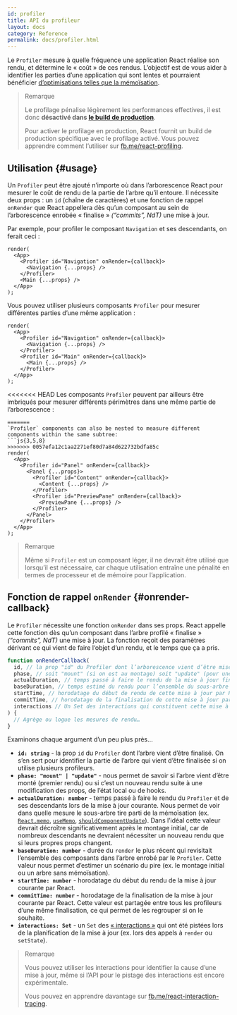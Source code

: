```yaml
---
id: profiler
title: API du profileur
layout: docs
category: Reference
permalink: docs/profiler.html
---
```


Le `Profiler` mesure à quelle fréquence une application React réalise son rendu, et détermine le « coût » de ces rendus.  L’objectif est de vous aider à identifier les parties d’une application qui sont lentes et pourraient bénéficier [d’optimisations telles que la mémoïsation](/docs/hooks-faq.html#how-to-memoize-calculations).

> Remarque
>
> Le profilage pénalise légèrement les performances effectives, il est donc **désactivé dans [le build de production](/docs/optimizing-performance.html#use-the-production-build)**.
>
> Pour activer le profilage en production, React fournit un build de production spécifique avec le profilage
> activé.  Vous pouvez apprendre comment l’utiliser sur [fb.me/react-profiling](https://fb.me/react-profiling).

## Utilisation {#usage}

Un `Profiler` peut être ajouté n’importe où dans l’arborescence React pour mesurer le coût de rendu de la partie de l’arbre qu’il entoure.  Il nécessite deux props : un `id` (chaîne de caractères) et une fonction de rappel `onRender` que React appellera dès qu’un composant au sein de l’arborescence enrobée « finalise » *(“commits”, NdT)* une mise à jour.

Par exemple, pour profiler le composant `Navigation` et ses descendants, on ferait ceci :

```js{3}
render(
  <App>
    <Profiler id="Navigation" onRender={callback}>
      <Navigation {...props} />
    </Profiler>
    <Main {...props} />
  </App>
);
```

Vous pouvez utiliser plusieurs composants `Profiler` pour mesurer différentes parties d’une même application :

```js{3,6}
render(
  <App>
    <Profiler id="Navigation" onRender={callback}>
      <Navigation {...props} />
    </Profiler>
    <Profiler id="Main" onRender={callback}>
      <Main {...props} />
    </Profiler>
  </App>
);
```

<<<<<<< HEAD
Les composants `Profiler` peuvent par ailleurs être imbriqués pour mesurer différents périmètres dans une même partie de l’arborescence :

```js{2,6,8}
=======
`Profiler` components can also be nested to measure different components within the same subtree:
```js{3,5,8}
>>>>>>> 0057efa12c1aa2271ef80d7a84d622732bdfa85c
render(
  <App>
    <Profiler id="Panel" onRender={callback}>
      <Panel {...props}>
        <Profiler id="Content" onRender={callback}>
          <Content {...props} />
        </Profiler>
        <Profiler id="PreviewPane" onRender={callback}>
          <PreviewPane {...props} />
        </Profiler>
      </Panel>
    </Profiler>
  </App>
);
```

> Remarque
>
> Même si `Profiler` est un composant léger, il ne devrait être utilisé que lorsqu’il est nécessaire, car chaque utilisation entraîne une pénalité en termes de processeur et de mémoire pour l’application.

## Fonction de rappel `onRender` {#onrender-callback}

Le `Profiler` nécessite une fonction `onRender` dans ses props.  React appelle cette fonction dès qu’un composant dans l’arbre profilé « finalise » *(“commits”, NdT)* une mise à jour.  La fonction reçoit des paramètres dérivant ce qui vient de faire l‘objet d’un rendu, et le temps que ça a pris.

```js
function onRenderCallback(
  id, // la prop "id" du Profiler dont l’arborescence vient d’être mise à jour
  phase, // soit "mount" (si on est au montage) soit "update" (pour une mise à jour)
  actualDuration, // temps passé à faire le rendu de la mise à jour finalisée
  baseDuration, // temps estimé du rendu pour l’ensemble du sous-arbre sans mémoïsation
  startTime, // horodatage du début de rendu de cette mise à jour par React
  commitTime, // horodatage de la finalisation de cette mise à jour par React
  interactions // Un Set des interactions qui constituent cette mise à jour
) {
  // Agrège ou logue les mesures de rendu…
}
```

Examinons chaque argument d’un peu plus près…

* **`id: string`** -
la prop `id` du `Profiler` dont l’arbre vient d’être finalisé.
On s’en sert pour identifier la partie de l’arbre qui vient d’être finalisée si on utilise plusieurs profileurs.
* **`phase: "mount" | "update"`** -
nous permet de savoir si l’arbre vient d’être monté (premier rendu) ou si c’est un nouveau rendu suite à une modification des props, de l’état local ou de hooks.
* **`actualDuration: number`** -
temps passé à faire le rendu du `Profiler` et de ses descendants lors de la mise à jour courante.
Nous permet de voir dans quelle mesure le sous-arbre tire parti de la mémoïsation (ex. [`React.memo`](/docs/react-api.html#reactmemo), [`useMemo`](/docs/hooks-reference.html#usememo), [`shouldComponentUpdate`](/docs/hooks-faq.html#how-do-i-implement-shouldcomponentupdate)).
Dans l’idéal cette valeur devrait décroître significativement après le montage initial, car de nombreux descendants ne devraient nécessiter un nouveau rendu que si leurs propres props changent.
* **`baseDuration: number`** -
durée du `render` le plus récent qui revisitait l’ensemble des composants dans l’arbre enrobé par le `Profiler`.
Cette valeur nous permet d’estimer un scénario du pire (ex. le montage initial ou un arbre sans mémoïsation).
* **`startTime: number`** -
horodatage du début du rendu de la mise à jour courante par React.
* **`commitTime: number`** -
horodatage de la finalisation de la mise à jour courante par React.
Cette valeur est partagée entre tous les profileurs d’une même finalisation, ce qui permet de les regrouper si on le souhaite.
* **`interactions: Set`** -
un `Set` des [« interactions »](https://fb.me/react-interaction-tracing) qui ont été pistées lors de la planification de la mise à jour (ex. lors des appels à `render` ou `setState`).

> Remarque
>
> Vous pouvez utiliser les interactions pour identifier la cause d’une mise à jour, même si l’API pour le pistage des interactions est encore expérimentale.
>
> Vous pouvez en apprendre davantage sur [fb.me/react-interaction-tracing](https://fb.me/react-interaction-tracing).
